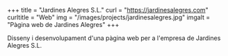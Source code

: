 +++
title = "Jardines Alegres S.L."
curl = "https://jardinesalegres.com"
curltitle = "Web"
img = "/images/projects/jardinesalegres.jpg"
imgalt = "Pàgina web de Jardines Alegres"
+++

Disseny i desenvolupament d'una pàgina web per a l'empresa de Jardines Alegres S.L.
